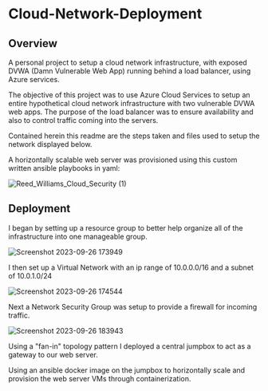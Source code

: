 # Cloud-Network-Deployment
## Overview

A personal project to setup a cloud network infrastructure, with exposed DVWA (Damn Vulnerable Web App) running behind a load balancer, using Azure services.

The objective of this project was to use Azure Cloud Services to setup an entire hypothetical cloud network infrastructure with two vulnerable DVWA web apps. The purpose of the load balancer was to ensure availability and also to control traffic coming into the servers.

Contained herein this readme are the steps taken and files used to setup the network displayed below.

A horizontally scalable web server was provisioned using this custom written ansible playbooks in yaml:



![Reed_Williams_Cloud_Security (1)](https://github.com/rwilliams1026/Cloud-Network-Deployment/assets/123021812/7a2b5a5a-7152-4cfd-bd44-881da4b182fd)

## Deployment
I began by setting up a resource group to better help organize all of the infrastructure into one manageable group.

![Screenshot 2023-09-26 173949](https://github.com/rwilliams1026/Cloud-Network-Deployment/assets/123021812/78cb5ca4-98a7-44b0-9901-341af9382292)

I then set up a Virtual Network with an ip range of 10.0.0.0/16 and a subnet of 10.0.1.0/24

![Screenshot 2023-09-26 174544](https://github.com/rwilliams1026/Cloud-Network-Deployment/assets/123021812/3a8e085d-d762-45b9-a807-f2ec51e7f3bb)

Next a Network Security Group was setup to provide a firewall for incoming traffic.

![Screenshot 2023-09-26 183943](https://github.com/rwilliams1026/Cloud-Network-Deployment/assets/123021812/9ad2f54c-66d9-455c-966d-868fde7a4743)

Using a "fan-in" topology pattern I deployed a central jumpbox to act as a gateway to our web server.

Using an ansible docker image on the jumpbox to horizontally scale and provision the web server VMs through containerization.


